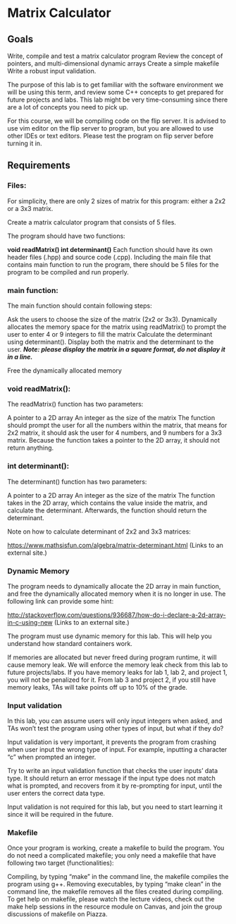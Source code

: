 # Matrix Calculator

## Goals

Write, compile and test a matrix calculator program
Review the concept of pointers, and multi-dimensional dynamic arrays
Create a simple makefile
Write a robust input validation.
 

The purpose of this lab is to get familiar with the software environment we will be using this term, and review some C++ concepts to get prepared for future projects and labs. This lab might be very time-consuming since there are a lot of concepts you need to pick up.

For this course, we will be compiling code on the flip server. It is advised to use vim editor on the flip server to program, but you are allowed to use other IDEs or text editors. Please test the program on flip server before turning it in.

 

## Requirements

### Files:

For simplicity, there are only 2 sizes of matrix for this program: either a 2x2 or a 3x3 matrix.

Create a matrix calculator program that consists of 5 files.

The program should have two functions:

**void readMatrix()
int determinant()**
Each function should have its own header files (.hpp) and source code (.cpp). Including the main file that contains main function to run the program, there should be 5 files for the program to be compiled and run properly.

 

### main function:

The main function should contain following steps:

Ask the users to choose the size of the matrix (2x2 or 3x3).
Dynamically allocates the memory space for the matrix using readMatrix() to prompt the user to enter 4 or 9 integers to fill the matrix
Calculate the determinant using determinant().
Display both the matrix and the determinant to the user.
***Note: please display the matrix in a square format, do not display it in a line.***

Free the dynamically allocated memory
 

### void readMatrix():

The readMatrix() function has two parameters:

A pointer to a 2D array
An integer as the size of the matrix
The function should prompt the user for all the numbers within the matrix, that means for 2x2 matrix, it should ask the user for 4 numbers, and 9 numbers for a 3x3 matrix. Because the function takes a pointer to the 2D array, it should not return anything.

 

### int determinant():

The determinant() function has two parameters:

A pointer to a 2D array
An integer as the size of the matrix
The function takes in the 2D array, which contains the value inside the matrix, and calculate the determinant. Afterwards, the function should return the determinant.

Note on how to calculate determinant of 2x2 and 3x3 matrices:

https://www.mathsisfun.com/algebra/matrix-determinant.html (Links to an external site.)

 

### Dynamic Memory

The program needs to dynamically allocate the 2D array in main function, and free the dynamically allocated memory when it is no longer in use. The following link can provide some hint:

http://stackoverflow.com/questions/936687/how-do-i-declare-a-2d-array-in-c-using-new (Links to an external site.)

The program must use dynamic memory for this lab. This will help you understand how standard containers work.

If memories are allocated but never freed during program runtime, it will cause memory leak. We will enforce the memory leak check from this lab to future projects/labs. If you have memory leaks for lab 1, lab 2, and project 1, you will not be penalized for it. From lab 3 and project 2, if you still have memory leaks, TAs will take points off up to 10% of the grade.

 

### Input validation

In this lab, you can assume users will only input integers when asked, and TAs won’t test the program using other types of input, but what if they do?

Input validation is very important, it prevents the program from crashing when user input the wrong type of input. For example, inputting a character “c” when prompted an integer.

Try to write an input validation function that checks the user inputs’ data type. It should return an error message if the input type does not match what is prompted, and recovers from it by re-prompting for input, until the user enters the correct data type.

Input validation is not required for this lab, but you need to start learning it since it will be required in the future.

 

### Makefile

Once your program is working, create a makefile to build the program. You do not need a complicated makefile; you only need a makefile that have following two target (functionalities):

Compiling, by typing “make” in the command line, the makefile compiles the program using g++.
Removing executables, by typing “make clean” in the command line, the makefile removes all the files created during compiling.
To get help on makefile, please watch the lecture videos, check out the make help sessions in the resource module on Canvas, and join the group discussions of makefile on Piazza.
